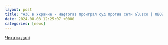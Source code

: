 ```yaml
---
layout: post
title: "АЗС в Украине - Нафтогаз проиграл суд против сети Glusco | OBOZ.UA"
date: 2024-08-08 12:25:07 +0000
categories: [news]
---
```


[Читати далі](https://www.obozrevatel.com/ekonomika-glavnaya/economy/neftegaz-proigral-vazhnyij-sud-svyazannyie-s-medvedchukom-azk-ohranyali-besplatno.htm)
